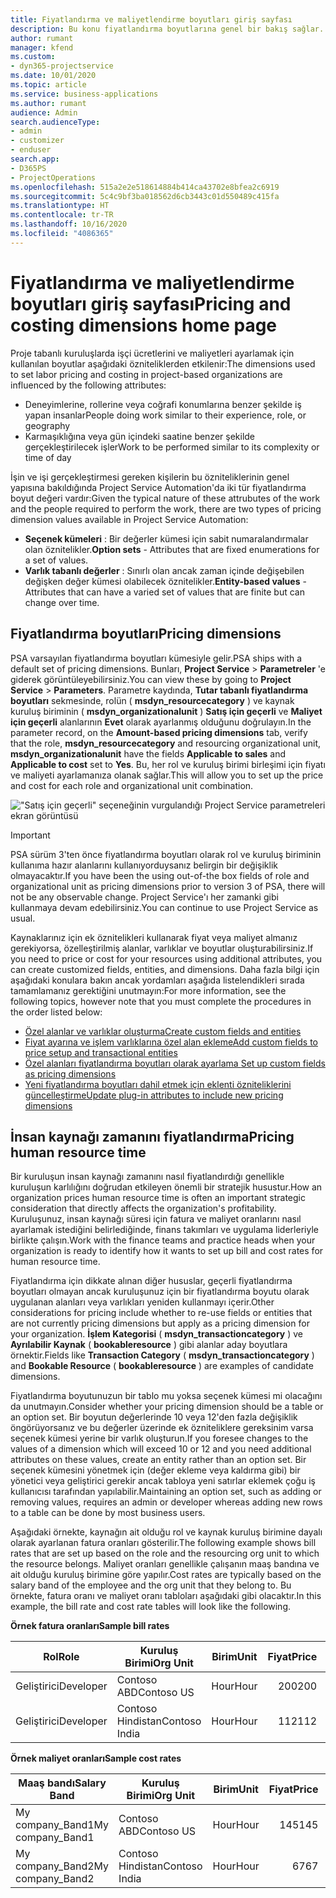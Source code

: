 ```yaml
---
title: Fiyatlandırma ve maliyetlendirme boyutları giriş sayfası
description: Bu konu fiyatlandırma boyutlarına genel bir bakış sağlar.
author: rumant
manager: kfend
ms.custom:
- dyn365-projectservice
ms.date: 10/01/2020
ms.topic: article
ms.service: business-applications
ms.author: rumant
audience: Admin
search.audienceType:
- admin
- customizer
- enduser
search.app:
- D365PS
- ProjectOperations
ms.openlocfilehash: 515a2e2e518614884b414ca43702e8bfea2c6919
ms.sourcegitcommit: 5c4c9bf3ba018562d6cb3443c01d550489c415fa
ms.translationtype: HT
ms.contentlocale: tr-TR
ms.lasthandoff: 10/16/2020
ms.locfileid: "4086365"
---
```

# <a name="pricing-and-costing-dimensions-home-page"></a><span data-ttu-id="64959-103">Fiyatlandırma ve maliyetlendirme boyutları giriş sayfası</span><span class="sxs-lookup"><span data-stu-id="64959-103">Pricing and costing dimensions home page</span></span>

<span data-ttu-id="64959-104">Proje tabanlı kuruluşlarda işçi ücretlerini ve maliyetleri ayarlamak için kullanılan boyutlar aşağıdaki özniteliklerden etkilenir:</span><span class="sxs-lookup"><span data-stu-id="64959-104">The dimensions used to set labor pricing and costing in project-based organizations are influenced by the following attributes:</span></span>

- <span data-ttu-id="64959-105">Deneyimlerine, rollerine veya coğrafi konumlarına benzer şekilde iş yapan insanlar</span><span class="sxs-lookup"><span data-stu-id="64959-105">People doing work similar to their experience, role, or geography</span></span>
- <span data-ttu-id="64959-106">Karmaşıklığına veya gün içindeki saatine benzer şekilde gerçekleştirilecek işler</span><span class="sxs-lookup"><span data-stu-id="64959-106">Work to be performed similar to its complexity or time of day</span></span>

<span data-ttu-id="64959-107">İşin ve işi gerçekleştirmesi gereken kişilerin bu özniteliklerinin genel yapısına bakıldığında Project Service Automation'da iki tür fiyatlandırma boyut değeri vardır:</span><span class="sxs-lookup"><span data-stu-id="64959-107">Given the typical nature of these attrubutes of the work and the people required to perform the work, there are two types of pricing dimension values available in Project Service Automation:</span></span> 

- <span data-ttu-id="64959-108">**Seçenek kümeleri** : Bir değerler kümesi için sabit numaralandırmalar olan öznitelikler.</span><span class="sxs-lookup"><span data-stu-id="64959-108">**Option sets** - Attributes that are fixed enumerations for a set of values.</span></span>
- <span data-ttu-id="64959-109">**Varlık tabanlı değerler** : Sınırlı olan ancak zaman içinde değişebilen değişken değer kümesi olabilecek öznitelikler.</span><span class="sxs-lookup"><span data-stu-id="64959-109">**Entity-based values** - Attributes that can have a varied set of values that are finite but can change over time.</span></span>

## <a name="pricing-dimensions"></a><span data-ttu-id="64959-110">Fiyatlandırma boyutları</span><span class="sxs-lookup"><span data-stu-id="64959-110">Pricing dimensions</span></span>

<span data-ttu-id="64959-111">PSA varsayılan fiyatlandırma boyutları kümesiyle gelir.</span><span class="sxs-lookup"><span data-stu-id="64959-111">PSA ships with a default set of pricing dimensions.</span></span> <span data-ttu-id="64959-112">Bunları, **Project Service** > **Parametreler** 'e giderek görüntüleyebilirsiniz.</span><span class="sxs-lookup"><span data-stu-id="64959-112">You can view these by going to **Project Service** > **Parameters**.</span></span> <span data-ttu-id="64959-113">Parametre kaydında, **Tutar tabanlı fiyatlandırma boyutları** sekmesinde, rolün ( **msdyn_resourcecategory** ) ve kaynak kuruluş biriminin ( **msdyn_organizationalunit** ) **Satış için geçerli** ve **Maliyet için geçerli** alanlarının **Evet** olarak ayarlanmış olduğunu doğrulayın.</span><span class="sxs-lookup"><span data-stu-id="64959-113">In the parameter record, on the **Amount-based pricing dimensions** tab, verify that the role, **msdyn_resourcecategory** and resourcing organizational unit, **msdyn_organizationalunit** have the fields **Applicable to sales** and **Applicable to cost** set to **Yes**.</span></span> <span data-ttu-id="64959-114">Bu, her rol ve kuruluş birimi birleşimi için fiyatı ve maliyeti ayarlamanıza olanak sağlar.</span><span class="sxs-lookup"><span data-stu-id="64959-114">This will allow you to set up the price and cost for each role and organizational unit combination.</span></span>

!["Satış için geçerli" seçeneğinin vurgulandığı Project Service parametreleri ekran görüntüsü](media/PS-OOB-parameters.png)

> [!IMPORTANT]
> <span data-ttu-id="64959-116">PSA sürüm 3'ten önce fiyatlandırma boyutları olarak rol ve kuruluş biriminin kullanıma hazır alanlarını kullanıyorduysanız belirgin bir değişiklik olmayacaktır.</span><span class="sxs-lookup"><span data-stu-id="64959-116">If you have been the using out-of-the box fields of role and organizational unit as pricing dimensions prior to version 3 of PSA, there will not be any observable change.</span></span> <span data-ttu-id="64959-117">Project Service'ı her zamanki gibi kullanmaya devam edebilirsiniz.</span><span class="sxs-lookup"><span data-stu-id="64959-117">You can continue to use Project Service as usual.</span></span> 

<span data-ttu-id="64959-118">Kaynaklarınız için ek öznitelikleri kullanarak fiyat veya maliyet almanız gerekiyorsa, özelleştirilmiş alanlar, varlıklar ve boyutlar oluşturabilirsiniz.</span><span class="sxs-lookup"><span data-stu-id="64959-118">If you need to price or cost for your resources using additional attributes, you can create customized fields, entities, and dimensions.</span></span> <span data-ttu-id="64959-119">Daha fazla bilgi için aşağıdaki konulara bakın ancak yordamları aşağıda listelendikleri sırada tamamlamanız gerektiğini unutmayın:</span><span class="sxs-lookup"><span data-stu-id="64959-119">For more information, see the following topics, however note that you must complete the procedures in the order listed below:</span></span>

- [<span data-ttu-id="64959-120">Özel alanlar ve varlıklar oluşturma</span><span class="sxs-lookup"><span data-stu-id="64959-120">Create custom fields and entities</span></span>](create-custom-fields-entities.md)
- [<span data-ttu-id="64959-121">Fiyat ayarına ve işlem varlıklarına özel alan ekleme</span><span class="sxs-lookup"><span data-stu-id="64959-121">Add custom fields to price setup and transactional entities</span></span>](field-references.md)
- [<span data-ttu-id="64959-122">Özel alanları fiyatlandırma boyutları olarak ayarlama </span><span class="sxs-lookup"><span data-stu-id="64959-122">Set up custom fields as pricing dimensions</span></span>](set-up-pricing-dimensions.md)
- [<span data-ttu-id="64959-123">Yeni fiyatlandırma boyutları dahil etmek için eklenti özniteliklerini güncelleştirme</span><span class="sxs-lookup"><span data-stu-id="64959-123">Update plug-in attributes to include new pricing dimensions</span></span>](update-plug-in-attributes.md)

## <a name="pricing-human-resource-time"></a><span data-ttu-id="64959-124">İnsan kaynağı zamanını fiyatlandırma</span><span class="sxs-lookup"><span data-stu-id="64959-124">Pricing human resource time</span></span>
<span data-ttu-id="64959-125">Bir kuruluşun insan kaynağı zamanını nasıl fiyatlandırdığı genellikle kuruluşun karlılığını doğrudan etkileyen önemli bir stratejik husustur.</span><span class="sxs-lookup"><span data-stu-id="64959-125">How an organization prices human resource time is often an important strategic consideration that directly affects the organization's profitability.</span></span> <span data-ttu-id="64959-126">Kuruluşunuz, insan kaynağı süresi için fatura ve maliyet oranlarını nasıl ayarlamak istediğini belirlediğinde, finans takımları ve uygulama liderleriyle birlikte çalışın.</span><span class="sxs-lookup"><span data-stu-id="64959-126">Work with the finance teams and practice heads when your organization is ready to identify how it wants to set up bill and cost rates for human resource time.</span></span>

<span data-ttu-id="64959-127">Fiyatlandırma için dikkate alınan diğer hususlar, geçerli fiyatlandırma boyutları olmayan ancak kuruluşunuz için bir fiyatlandırma boyutu olarak uygulanan alanları veya varlıkları yeniden kullanmayı içerir.</span><span class="sxs-lookup"><span data-stu-id="64959-127">Other considerations for pricing include whether to re-use fields or entities that are not currently pricing dimensions but apply as a pricing dimension for your organization.</span></span> <span data-ttu-id="64959-128">**İşlem Kategorisi** ( **msdyn_transactioncategory** ) ve **Ayrılabilir Kaynak** ( **bookableresource** ) gibi alanlar aday boyutlara örnektir.</span><span class="sxs-lookup"><span data-stu-id="64959-128">Fields like **Transaction Category** ( **msdyn_transactioncategory** ) and **Bookable Resource** ( **bookableresource** ) are examples of candidate dimensions.</span></span> 

<span data-ttu-id="64959-129">Fiyatlandırma boyutunuzun bir tablo mu yoksa seçenek kümesi mi olacağını da unutmayın.</span><span class="sxs-lookup"><span data-stu-id="64959-129">Consider whether your pricing dimension should be a table or an option set.</span></span> <span data-ttu-id="64959-130">Bir boyutun değerlerinde 10 veya 12'den fazla değişiklik öngörüyorsanız ve bu değerler üzerinde ek özniteliklere gereksinim varsa seçenek kümesi yerine bir varlık oluşturun.</span><span class="sxs-lookup"><span data-stu-id="64959-130">If you foresee changes to the values of a dimension which will exceed 10 or 12 and you need additional attributes on these values, create an entity rather than an option set.</span></span> <span data-ttu-id="64959-131">Bir seçenek kümesini yönetmek için (değer ekleme veya kaldırma gibi) bir yönetici veya geliştirici gerekir ancak tabloya yeni satırlar eklemek çoğu iş kullanıcısı tarafından yapılabilir.</span><span class="sxs-lookup"><span data-stu-id="64959-131">Maintaining an option set, such as adding or removing values, requires an admin or developer whereas adding new rows to a table can be done by most business users.</span></span>

<span data-ttu-id="64959-132">Aşağıdaki örnekte, kaynağın ait olduğu rol ve kaynak kuruluş birimine dayalı olarak ayarlanan fatura oranları gösterilir.</span><span class="sxs-lookup"><span data-stu-id="64959-132">The following example shows bill rates that are set up based on the role and the resourcing org unit to which the resource belongs.</span></span> <span data-ttu-id="64959-133">Maliyet oranları genellikle çalışanın maaş bandına ve ait olduğu kuruluş birimine göre yapılır.</span><span class="sxs-lookup"><span data-stu-id="64959-133">Cost rates are typically based on the salary band of the employee and the org unit that they belong to.</span></span> <span data-ttu-id="64959-134">Bu örnekte, fatura oranı ve maliyet oranı tabloları aşağıdaki gibi olacaktır.</span><span class="sxs-lookup"><span data-stu-id="64959-134">In this example, the bill rate and cost rate tables will look like the following.</span></span>

<span data-ttu-id="64959-135">**Örnek fatura oranları**</span><span class="sxs-lookup"><span data-stu-id="64959-135">**Sample bill rates**</span></span>

| <span data-ttu-id="64959-136">Rol</span><span class="sxs-lookup"><span data-stu-id="64959-136">Role</span></span>        | <span data-ttu-id="64959-137">Kuruluş Birimi</span><span class="sxs-lookup"><span data-stu-id="64959-137">Org Unit</span></span>    |<span data-ttu-id="64959-138">Birim</span><span class="sxs-lookup"><span data-stu-id="64959-138">Unit</span></span>      |<span data-ttu-id="64959-139">Fiyat</span><span class="sxs-lookup"><span data-stu-id="64959-139">Price</span></span>      |<span data-ttu-id="64959-140">Para Birimi</span><span class="sxs-lookup"><span data-stu-id="64959-140">Currency</span></span>  |
| ------------|-------------|----------|----------:|----------|
| <span data-ttu-id="64959-141">Geliştirici</span><span class="sxs-lookup"><span data-stu-id="64959-141">Developer</span></span>   | <span data-ttu-id="64959-142">Contoso ABD</span><span class="sxs-lookup"><span data-stu-id="64959-142">Contoso US</span></span>  |<span data-ttu-id="64959-143">Hour</span><span class="sxs-lookup"><span data-stu-id="64959-143">Hour</span></span> | <span data-ttu-id="64959-144">200</span><span class="sxs-lookup"><span data-stu-id="64959-144">200</span></span>|<span data-ttu-id="64959-145">USD</span><span class="sxs-lookup"><span data-stu-id="64959-145">USD</span></span>     |
| <span data-ttu-id="64959-146">Geliştirici</span><span class="sxs-lookup"><span data-stu-id="64959-146">Developer</span></span>   | <span data-ttu-id="64959-147">Contoso Hindistan</span><span class="sxs-lookup"><span data-stu-id="64959-147">Contoso India</span></span> |<span data-ttu-id="64959-148">Hour</span><span class="sxs-lookup"><span data-stu-id="64959-148">Hour</span></span>|   <span data-ttu-id="64959-149">112</span><span class="sxs-lookup"><span data-stu-id="64959-149">112</span></span>|<span data-ttu-id="64959-150">USD</span><span class="sxs-lookup"><span data-stu-id="64959-150">USD</span></span>     |


<span data-ttu-id="64959-151">**Örnek maliyet oranları**</span><span class="sxs-lookup"><span data-stu-id="64959-151">**Sample cost rates**</span></span>

| <span data-ttu-id="64959-152">Maaş bandı</span><span class="sxs-lookup"><span data-stu-id="64959-152">Salary Band</span></span>     | <span data-ttu-id="64959-153">Kuruluş Birimi</span><span class="sxs-lookup"><span data-stu-id="64959-153">Org Unit</span></span>    |<span data-ttu-id="64959-154">Birim</span><span class="sxs-lookup"><span data-stu-id="64959-154">Unit</span></span>      |<span data-ttu-id="64959-155">Fiyat</span><span class="sxs-lookup"><span data-stu-id="64959-155">Price</span></span>      |<span data-ttu-id="64959-156">Para Birimi</span><span class="sxs-lookup"><span data-stu-id="64959-156">Currency</span></span>  |
| ----------------|-------------|----------|----------:|----------|
| <span data-ttu-id="64959-157">My company_Band1</span><span class="sxs-lookup"><span data-stu-id="64959-157">My company_Band1</span></span> | <span data-ttu-id="64959-158">Contoso ABD</span><span class="sxs-lookup"><span data-stu-id="64959-158">Contoso US</span></span>  |<span data-ttu-id="64959-159">Hour</span><span class="sxs-lookup"><span data-stu-id="64959-159">Hour</span></span> | <span data-ttu-id="64959-160">145</span><span class="sxs-lookup"><span data-stu-id="64959-160">145</span></span>|<span data-ttu-id="64959-161">USD</span><span class="sxs-lookup"><span data-stu-id="64959-161">USD</span></span>     |
| <span data-ttu-id="64959-162">My company_Band2</span><span class="sxs-lookup"><span data-stu-id="64959-162">My company_Band2</span></span> | <span data-ttu-id="64959-163">Contoso Hindistan</span><span class="sxs-lookup"><span data-stu-id="64959-163">Contoso India</span></span> |<span data-ttu-id="64959-164">Hour</span><span class="sxs-lookup"><span data-stu-id="64959-164">Hour</span></span>|   <span data-ttu-id="64959-165">67</span><span class="sxs-lookup"><span data-stu-id="64959-165">67</span></span>|<span data-ttu-id="64959-166">USD</span><span class="sxs-lookup"><span data-stu-id="64959-166">USD</span></span>     |
